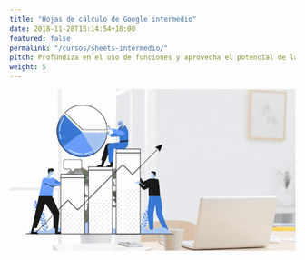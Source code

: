 ```yaml
---
title: "Hojas de cálculo de Google intermedio"
date: 2018-11-28T15:14:54+10:00
featured: false
permalink: "/cursos/sheets-intermedio/"
pitch: Profundiza en el uso de funciones y aprovecha el potencial de las hojs de cálculo potenciadas por funciones web
weight: 5
---
```


![Portada de Hojas de cálculo de Google Intermedio](/images/cursos/sheets-intermedio.gif)

